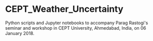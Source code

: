 # CEPT_Weather_Uncertainty
Python scripts and Jupyter notebooks to accompany Parag Rastogi's seminar and workshop in CEPT University, Ahmedabad, India, on 06 January 2018. 
